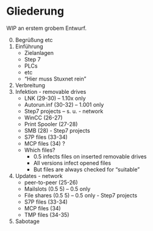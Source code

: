 Gliederung
==========

WIP an erstem grobem Entwurf.

0. Begrüßung etc
1. Einführung
   - Zielanlagen
   - Step 7
   - PLCs
   - etc
   - “Hier muss Stuxnet rein”
2. Verbreitung
  1. Infektion
    - removable drives
      - LNK (29-30) – 1.10x only
      - Autorun.inf (30-32) – 1.001 only
      - Step7 projects – s. u.
    - network
      - WinCC (26-27)
      - Print Spooler (27-28)
      - SMB (28)
    - Step7 projects
      - S7P files (33-34)
      - MCP files (34) ?
      - Which files?
        - 0.5 infects files on inserted removable drives
        - All versions infect opened files
        - But files are always checked for “suitable”
  2. Updates
    - network
      - peer-to-peer (25-26)
      - Mailslots (0.5 5) – 0.5 only
      - File shares (0.5 5) – 0.5 only
    - Step7 projects
      - S7P files (33-34)
      - MCP files (34)
      - TMP files (34-35)
3. Sabotage
